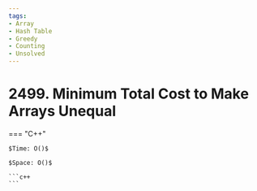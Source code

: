 ```yaml
---
tags:
- Array
- Hash Table
- Greedy
- Counting
- Unsolved
---
```



# 2499. Minimum Total Cost to Make Arrays Unequal

=== "C++"

    $Time: O()$

    $Space: O()$

    ```c++
    ```